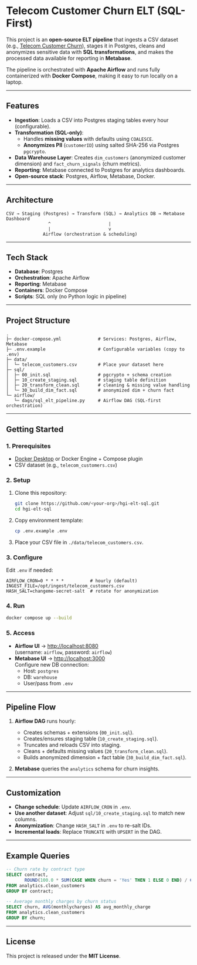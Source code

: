 # Telecom Customer Churn ELT (SQL-First)

This project is an **open-source ELT pipeline** that ingests a CSV dataset (e.g., [Telecom Customer Churn](https://www.kaggle.com/datasets/abdullah0a/telecom-customer-churn-insights-for-analysis)), stages it in Postgres, cleans and anonymizes sensitive data with **SQL transformations**, and makes the processed data available for reporting in **Metabase**.  

The pipeline is orchestrated with **Apache Airflow** and runs fully containerized with **Docker Compose**, making it easy to run locally on a laptop.  

---

## Features
- **Ingestion**: Loads a CSV into Postgres staging tables every hour (configurable).  
- **Transformation (SQL-only)**:
  - Handles **missing values** with defaults using `COALESCE`.  
  - **Anonymizes PII** (`customerID`) using salted SHA-256 via Postgres `pgcrypto`.  
- **Data Warehouse Layer**: Creates `dim_customers` (anonymized customer dimension) and `fact_churn_signals` (churn metrics).  
- **Reporting**: Metabase connected to Postgres for analytics dashboards.  
- **Open-source stack**: Postgres, Airflow, Metabase, Docker.  

---

## Architecture
```
CSV → Staging (Postgres) → Transform (SQL) → Analytics DB → Metabase Dashboard
                ^                      |
                |                      v
              Airflow (orchestration & scheduling)
```

---

## Tech Stack
- **Database**: Postgres  
- **Orchestration**: Apache Airflow  
- **Reporting**: Metabase  
- **Containers**: Docker Compose  
- **Scripts**: SQL only (no Python logic in pipeline)  

---

## Project Structure
```
.
├─ docker-compose.yml              # Services: Postgres, Airflow, Metabase
├─ .env.example                    # Configurable variables (copy to .env)
├─ data/
│  └─ telecom_customers.csv        # Place your dataset here
├─ sql/
│  ├─ 00_init.sql                  # pgcrypto + schema creation
│  ├─ 10_create_staging.sql        # staging table definition
│  ├─ 20_transform_clean.sql       # cleaning & missing value handling
│  └─ 30_build_dim_fact.sql        # anonymized dim + churn fact
└─ airflow/
   └─ dags/sql_elt_pipeline.py     # Airflow DAG (SQL-first orchestration)
```

---

## Getting Started

### 1. Prerequisites
- [Docker Desktop](https://www.docker.com/products/docker-desktop/) or Docker Engine + Compose plugin  
- CSV dataset (e.g., `telecom_customers.csv`)  

### 2. Setup
1. Clone this repository:  
   ```bash
   git clone https://github.com/<your-org>/hgi-elt-sql.git
   cd hgi-elt-sql
   ```
2. Copy environment template:  
   ```bash
   cp .env.example .env
   ```
3. Place your CSV file in `./data/telecom_customers.csv`.  

### 3. Configure
Edit `.env` if needed:
```env
AIRFLOW_CRON=0 * * * *          # hourly (default)
INGEST_FILE=/opt/ingest/telecom_customers.csv
HASH_SALT=changeme-secret-salt  # rotate for anonymization
```

### 4. Run
```bash
docker compose up --build
```

### 5. Access
- **Airflow UI** → [http://localhost:8080](http://localhost:8080)  
  (username: `airflow`, password: `airflow`)  
- **Metabase UI** → [http://localhost:3000](http://localhost:3000)  
  Configure new DB connection:  
  - Host: `postgres`  
  - DB: `warehouse`  
  - User/pass from `.env`  

---

## Pipeline Flow
1. **Airflow DAG** runs hourly:
   - Creates schemas + extensions (`00_init.sql`).  
   - Creates/ensures staging table (`10_create_staging.sql`).  
   - Truncates and reloads CSV into staging.  
   - Cleans + defaults missing values (`20_transform_clean.sql`).  
   - Builds anonymized dimension + fact table (`30_build_dim_fact.sql`).  

2. **Metabase** queries the `analytics` schema for churn insights.  

---

## Customization
- **Change schedule**: Update `AIRFLOW_CRON` in `.env`.  
- **Use another dataset**: Adjust `sql/10_create_staging.sql` to match new columns.  
- **Anonymization**: Change `HASH_SALT` in `.env` to re-salt IDs.  
- **Incremental loads**: Replace `TRUNCATE` with `UPSERT` in the DAG.  

---

## Example Queries
```sql
-- Churn rate by contract type
SELECT contract, 
       ROUND(100.0 * SUM(CASE WHEN churn = 'Yes' THEN 1 ELSE 0 END) / COUNT(*), 2) AS churn_rate
FROM analytics.clean_customers
GROUP BY contract;

-- Average monthly charges by churn status
SELECT churn, AVG(monthlycharges) AS avg_monthly_charge
FROM analytics.clean_customers
GROUP BY churn;
```

---

## License
This project is released under the **MIT License**.  

